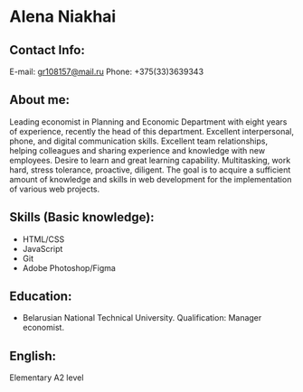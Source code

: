 # Alena Niakhai

## Contact Info:
E-mail: gr108157@mail.ru
Phone: +375(33)3639343

## About me:
Leading economist in Planning and Economic Department with eight years of experience, recently the head of this department. Excellent interpersonal, phone, and digital communication skills. Excellent team relationships, helping colleagues and sharing experience and knowledge with new employees. Desire to learn and great learning capability. Multitasking, work hard, stress tolerance, proactive, diligent. The goal is to acquire a sufficient amount of knowledge and skills in web development for the implementation of various web projects.

## Skills (Basic knowledge):
*	HTML/CSS
*	JavaScript
*	Git
*	Adobe Photoshop/Figma

## Education:
*	Belarusian National Technical University. Qualification:  Manager economist.

## English:
Elementary A2 level
